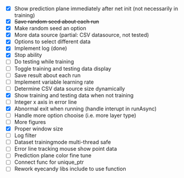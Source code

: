 - [x] Show prediction plane immediately after net init (not necessarily in training)
- [x] ~~Save random seed about each run~~
- [x] Make random seed an option
- [x] More data source (partial: CSV datasource, not tested)
- [x] Options to select different data
- [x] Implement log (done)
- [x] Stop ability
- [ ] Do testing while training
- [ ] Toggle training and testing data display
- [ ] Save result about each run
- [ ] Implement variable learning rate
- [ ] Determine CSV data source size dynamically
- [x] Show training and testing data when not training
- [ ] Integer x axis in error line
- [x] Abnormal exit when running (handle interupt in runAsync)
- [ ] Handle more option chooise (i.e. more layer type)
- [ ] More figures
- [x] Proper window size
- [ ] Log filter
- [ ] Dataset trainingmode multi-thread safe
- [ ] Error line tracking mouse show point data
- [ ] Prediction plane color fine tune
- [ ] Connect func for unique_ptr
- [ ] Rework eyecandy libs include to use function
